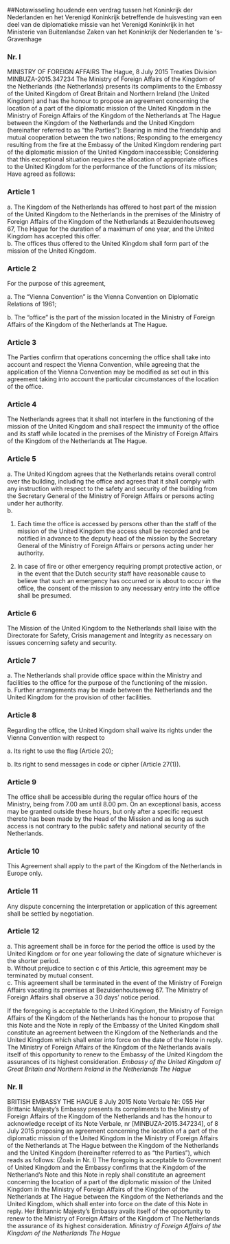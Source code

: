 <meta http-equiv='Content-Type' content='text/html; charset=utf-8' />

##Notawisseling houdende een verdrag tussen het Koninkrijk der Nederlanden en het Verenigd Koninkrijk betreffende de huisvesting van een deel van de diplomatieke missie van het Verenigd Koninkrijk in het Ministerie van Buitenlandse Zaken van het Koninkrijk der Nederlanden te 's-Gravenhage

### Nr.  I  

MINISTRY OF FOREIGN AFFAIRS The Hague, 8 July 2015 Treaties Division MINBUZA-2015.347234 The Ministry of Foreign Affairs of the Kingdom of the Netherlands (the Netherlands) presents its compliments to the Embassy of the United Kingdom of Great Britain and Northern Ireland (the United Kingdom) and has the honour to propose an agreement concerning the location of a part of the diplomatic mission of the United Kingdom in the Ministry of Foreign Affairs of the Kingdom of the Netherlands at The Hague between the Kingdom of the Netherlands and the United Kingdom (hereinafter referred to as “the Parties”): Bearing in mind the friendship and mutual cooperation between the two nations; Responding to the emergency resulting from the fire at the Embassy of the United Kingdom rendering part of the diplomatic mission of the United Kingdom inaccessible; Considering that this exceptional situation requires the allocation of appropriate offices to the United Kingdom for the performance of the functions of its mission; Have agreed as follows:

### Article  1  

a.  The Kingdom of the Netherlands has offered to host part of the mission of the United Kingdom to the Netherlands in the premises of the Ministry of Foreign Affairs of the Kingdom of the Netherlands at Bezuidenhoutseweg 67, The Hague for the duration of a maximum of one year, and the United Kingdom has accepted this offer.   
b.  The offices thus offered to the United Kingdom shall form part of the mission of the United Kingdom.  

### Article  2  

For the purpose of this agreement, 

a. The “Vienna Convention” is the Vienna Convention on Diplomatic Relations of 1961;  

b. The “office” is the part of the mission located in the Ministry of Foreign Affairs of the Kingdom of the Netherlands at The Hague.   

### Article  3  

The Parties confirm that operations concerning the office shall take into account and respect the Vienna Convention, while agreeing that the application of the Vienna Convention may be modified as set out in this agreement taking into account the particular circumstances of the location of the office. 

### Article  4  

The Netherlands agrees that it shall not interfere in the functioning of the mission of the United Kingdom and shall respect the immunity of the office and its staff while located in the premises of the Ministry of Foreign Affairs of the Kingdom of the Netherlands at The Hague. 

### Article  5  

a.  The United Kingdom agrees that the Netherlands retains overall control over the building, including the office and agrees that it shall comply with any instruction with respect to the safety and security of the building from the Secretary General of the Ministry of Foreign Affairs or persons acting under her authority.   
b.  

1) Each time the office is accessed by persons other than the staff of the mission of the United Kingdom the access shall be recorded and be notified in advance to the deputy head of the mission by the Secretary General of the Ministry of Foreign Affairs or persons acting under her authority.  

2) In case of fire or other emergency requiring prompt protective action, or in the event that the Dutch security staff have reasonable cause to believe that such an emergency has occurred or is about to occur in the office, the consent of the mission to any necessary entry into the office shall be presumed.    

### Article  6  

The Mission of the United Kingdom to the Netherlands shall liaise with the Directorate for Safety, Crisis management and Integrity as necessary on issues concerning safety and security. 

### Article  7  

a.  The Netherlands shall provide office space within the Ministry and facilities to the office for the purpose of the functioning of the mission.   
b.  Further arrangements may be made between the Netherlands and the United Kingdom for the provision of other facilities.  

### Article  8  

Regarding the office, the United Kingdom shall waive its rights under the Vienna Convention with respect to 

a. Its right to use the flag (Article 20);  

b. Its right to send messages in code or cipher (Article 27(1)).   

### Article  9  

The office shall be accessible during the regular office hours of the Ministry, being from 7.00 am until 8.00 pm. On an exceptional basis, access may be granted outside these hours, but only after a specific request thereto has been made by the Head of the Mission and as long as such access is not contrary to the public safety and national security of the Netherlands. 

### Article  10  

This Agreement shall apply to the part of the Kingdom of the Netherlands in Europe only. 

### Article  11  

Any dispute concerning the interpretation or application of this agreement shall be settled by negotiation. 

### Article  12  

a.  This agreement shall be in force for the period the office is used by the United Kingdom or for one year following the date of signature whichever is the shorter period.   
b.  Without prejudice to section c of this Article, this agreement may be terminated by mutual consent.   
c.  This agreement shall be terminated in the event of the Ministry of Foreign Affairs vacating its premises at Bezuidenhoutseweg 67. The Ministry of Foreign Affairs shall observe a 30 days’ notice period.  

If the foregoing is acceptable to the United Kingdom, the Ministry of Foreign Affairs of the Kingdom of the Netherlands has the honour to propose that this Note and the Note in reply of the Embassy of the United Kingdom shall constitute an agreement between the Kingdom of the Netherlands and the United Kingdom which shall enter into force on the date of the Note in reply. The Ministry of Foreign Affairs of the Kingdom of the Netherlands avails itself of this opportunity to renew to the Embassy of the United Kingdom the assurances of its highest consideration. *Embassy of the United Kingdom of Great Britain and Northern Ireland in the Netherlands* *The Hague* 

### Nr.  II  

BRITISH EMBASSY THE HAGUE 8 July 2015 Note Verbale Nr: 055 Her Brittanic Majesty’s Embassy presents its compliments to the Ministry of Foreign Affairs of the Kingdom of the Netherlands and has the honour to acknowledge receipt of its Note Verbale, nr [MINBUZA-2015.347234], of 8 July 2015 proposing an agreement concerning the location of a part of the diplomatic mission of the United Kingdom in the Ministry of Foreign Affairs of the Netherlands at The Hague between the Kingdom of the Netherlands and the United Kingdom (hereinafter referred to as “the Parties”), which reads as follows:  (Zoals in Nr. I)  The foregoing is acceptable to Government of United Kingdom and the Embassy confirms that the Kingdom of the Netherland’s Note and this Note in reply shall constitute an agreement concerning the location of a part of the diplomatic mission of the United Kingdom in the Ministry of Foreign Affairs of the Kingdom of the Netherlands at The Hague between the Kingdom of the Netherlands and the United Kingdom, which shall enter into force on the date of this Note in reply. Her Britannic Majesty’s Embassy avails itself of the opportunity to renew to the Ministry of Foreign Affairs of the Kingdom of The Netherlands the assurance of its highest consideration. *Ministry of Foreign Affairs of the Kingdom of the Netherlands* *The Hague*   
